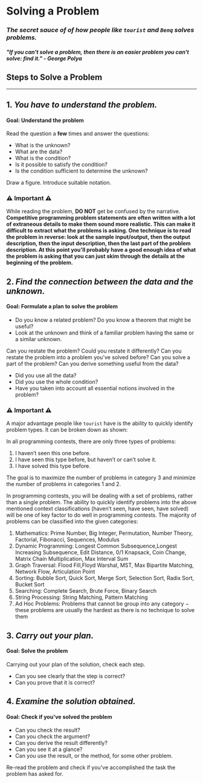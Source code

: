 # Solving a Problem

### **_The secret sauce of of how people like `tourist` and `Benq` solves problems._**

##### **_"If you can't solve a problem, then there is an easier problem you can't solve: find it." - George Polya_**

## Steps to Solve a Problem

---

## 1. **_You have to understand the problem._**

#### **Goal: Understand the problem**

Read the question a **few** times and answer the questions:

-   What is the unknown?
-   What are the data?
-   What is the condition?
-   Is it possible to satisfy the condition?
-   Is the condition sufficient to determine the unknown?

Draw a figure. Introduce suitable notation.

### ⚠️ Important ⚠️

While reading the problem, **DO NOT** get be confused by the narrative. **Competitive programming problem statements are often written with a lot of extraneous details to make them sound more realistic. This can make it difficult to extract what the problems is asking. One technique is to read the problem in reverse: look at the sample input/output, then the output description, then the input description, then the last part of the problem description. At this point you'll probably have a good enough idea of what the problem is asking that you can just skim through the details at the beginning of the problem.**

## 2. _**Find the connection between the data and the unknown.**_

#### **Goal: Formulate a plan to solve the problem**

-   Do you know a related problem? Do you know a theorem that might be useful?
-   Look at the unknown and think of a familiar problem having the same or a similar unknown.

Can you restate the problem? Could you restate it differently? Can you restate the problem into a problem you've solved before? Can you solve a part of the problem? Can you derive something useful from the data?

-   Did you use all the data?
-   Did you use the whole condition?
-   Have you taken into account all essential notions involved in the problem?

### ⚠️ Important ⚠️

A major advantage people like `tourist` have is the ability to quickly identify problem types. It can be broken down as shown:

In all programming contests, there are only three types of problems:

1. I haven’t seen this one before.
2. I have seen this type before, but haven’t or can’t solve it.
3. I have solved this type before.

The goal is to maximize the number of problems in category $3$ and minimize the number of problems in categories $1$ and $2$.

In programming contests, you will be dealing with a set of problems, rather than a single problem. The ability to quickly identify problems into the above mentioned context classifications (haven’t seen, have seen, have solved) will be one of key factor to do well in programming contests. The majority of problems can be classified into the given categories:

1. Mathematics: Prime Number, Big Integer, Permutation, Number Theory, Factorial, Fibonacci, Sequences, Modulus
2. Dynamic Programming: Longest Common Subsequence,Longest Increasing Subsequence, Edit Distance, 0/1 Knapsack, Coin Change, Matrix Chain Multiplication, Max Interval Sum
3. Graph Traversal: Flood Fill,Floyd Warshal, MST, Max Bipartite Matching, Network Flow, Articulation Point
4. Sorting: Bubble Sort, Quick Sort, Merge Sort, Selection Sort, Radix Sort, Bucket Sort
5. Searching: Complete Search, Brute Force, Binary Search
6. String Processing: String Matching, Pattern Matching
7. Ad Hoc Problems: Problems that cannot be group into any category $-$ these problems are usually the hardest as there is no technique to solve them

## 3. _**Carry out your plan.**_

#### **Goal: Solve the problem**

Carrying out your plan of the solution, check each step.

-   Can you see clearly that the step is correct?
-   Can you prove that it is correct?

## 4. _**Examine the solution obtained.**_

#### **Goal: Check if you've solved the problem**

-   Can you check the result?
-   Can you check the argument?
-   Can you derive the result differently?
-   Can you see it at a glance?
-   Can you use the result, or the method, for some other problem.

Re-read the problem and check if you've accomplished the task the problem has asked for.
